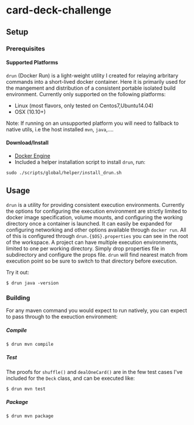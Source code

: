# card-deck-challenge

## Setup
### Prerequisites

#### Supported Platforms

`drun` (Docker Run) is a light-weight utility I created for relaying arbritary commands into a short-lived docker container. Here it is primarily used for the mangement and distribution of a consistent portable isolated build environment. Currently only supported on the following platforms:

- Linux (most flavors, only tested on Centos7,Ubuntu14.04)
- OSX (10.10+)

Note: If running on an unsupported platform you will need to fallback to native utils, i.e the host installed `mvn`, `java`,....
  
#### Download/Install
* [Docker Engine](https://docs.docker.com/engine/install)
* Included a helper installation script to install `drun`, run:
```
sudo ./scripts/global/helper/install_drun.sh 
```

## Usage 

`drun` is a utility for providing consistent execution environments. Currently the options for configuring the execution environment are strictly limited to docker image specification, volume mounts, and configuring the working directory once a container is launched. It can easily be expanded for configuring networking and other options available through `docker run`.  All of this is configured through `drun.{$OS}.properties` you can see in the root of the workspace. A project can have multiple execution environments, limited to one per working directory. Simply drop properties file in subdirectory and configure the props file. `drun` will find nearest match from execution point so be sure to switch to that directory before execution.

Try it out:
```
$ drun java -version
```

### Building

For any maven command you would expect to run natively, you can expect to pass through to the exeuction environment:

##### Compile
```
$ drun mvn compile
```

##### Test

The proofs for `shuffle()` and `dealOneCard()` are in the few test cases I've included for the `Deck` class, and can be executed like: 
```
$ drun mvn test
```

##### Package
```
$ drun mvn package
```





